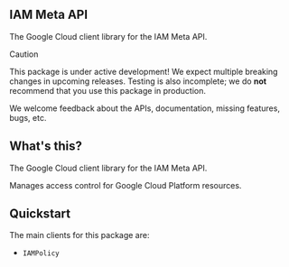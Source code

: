 ## IAM Meta API

The Google Cloud client library for the IAM Meta API.

<!-- Code generated by sidekick. DO NOT EDIT. -->

> [!CAUTION]
> This package is under active development! We expect multiple breaking changes
> in upcoming releases. Testing is also incomplete; we do **not** recommend that
> you use this package in production.

We welcome feedback about the APIs, documentation, missing features, bugs, etc.

## What's this?

The Google Cloud client library for the IAM Meta API.

Manages access control for Google Cloud Platform resources.

## Quickstart

The main clients for this package are:

- `IAMPolicy`
